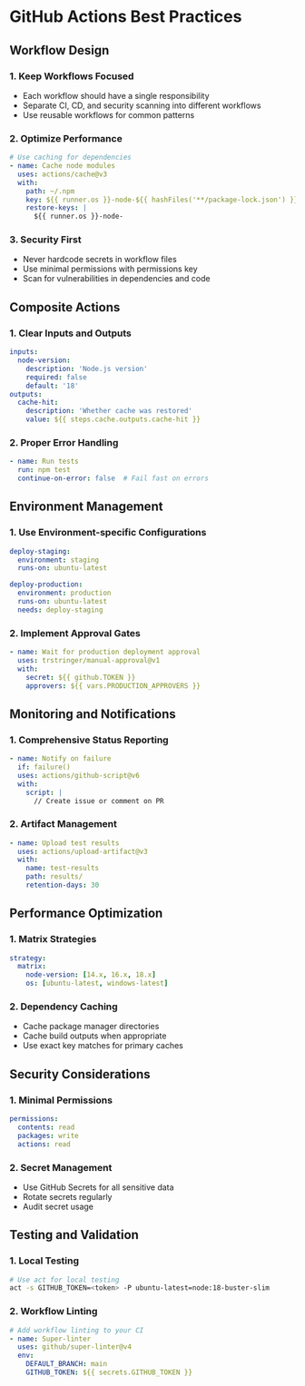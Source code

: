 # GitHub Actions Best Practices

## Workflow Design

### 1. Keep Workflows Focused

- Each workflow should have a single responsibility
- Separate CI, CD, and security scanning into different workflows
- Use reusable workflows for common patterns

### 2. Optimize Performance

```yaml
# Use caching for dependencies
- name: Cache node modules
  uses: actions/cache@v3
  with:
    path: ~/.npm
    key: ${{ runner.os }}-node-${{ hashFiles('**/package-lock.json') }}
    restore-keys: |
      ${{ runner.os }}-node-
```

### 3. Security First

* Never hardcode secrets in workflow files
* Use minimal permissions with permissions key
* Scan for vulnerabilities in dependencies and code

## Composite Actions

### 1. Clear Inputs and Outputs

```yaml
inputs:
  node-version:
    description: 'Node.js version'
    required: false
    default: '18'
outputs:
  cache-hit:
    description: 'Whether cache was restored'
    value: ${{ steps.cache.outputs.cache-hit }}
```

### 2. Proper Error Handling

```yaml
- name: Run tests
  run: npm test
  continue-on-error: false  # Fail fast on errors
```

## Environment Management

### 1. Use Environment-specific Configurations

```yaml
deploy-staging:
  environment: staging
  runs-on: ubuntu-latest

deploy-production:
  environment: production
  runs-on: ubuntu-latest
  needs: deploy-staging
```

### 2. Implement Approval Gates

```yaml
- name: Wait for production deployment approval
  uses: trstringer/manual-approval@v1
  with:
    secret: ${{ github.TOKEN }}
    approvers: ${{ vars.PRODUCTION_APPROVERS }}
```

## Monitoring and Notifications

### 1. Comprehensive Status Reporting

```yaml
- name: Notify on failure
  if: failure()
  uses: actions/github-script@v6
  with:
    script: |
      // Create issue or comment on PR
```

### 2. Artifact Management

```yaml
- name: Upload test results
  uses: actions/upload-artifact@v3
  with:
    name: test-results
    path: results/
    retention-days: 30
```

## Performance Optimization

### 1. Matrix Strategies

```yaml
strategy:
  matrix:
    node-version: [14.x, 16.x, 18.x]
    os: [ubuntu-latest, windows-latest]
```

### 2. Dependency Caching

* Cache package manager directories
* Cache build outputs when appropriate
* Use exact key matches for primary caches

## Security Considerations

### 1. Minimal Permissions

```yaml
permissions:
  contents: read
  packages: write
  actions: read
```

### 2. Secret Management

* Use GitHub Secrets for all sensitive data
* Rotate secrets regularly
* Audit secret usage

## Testing and Validation

### 1. Local Testing

```bash
# Use act for local testing
act -s GITHUB_TOKEN=<token> -P ubuntu-latest=node:18-buster-slim
```

### 2. Workflow Linting

```yaml
# Add workflow linting to your CI
- name: Super-linter
  uses: github/super-linter@v4
  env:
    DEFAULT_BRANCH: main
    GITHUB_TOKEN: ${{ secrets.GITHUB_TOKEN }}
```